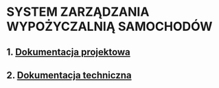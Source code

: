 # SYSTEM ZARZĄDZANIA WYPOŻYCZALNIĄ SAMOCHODÓW
 ## 1. [Dokumentacja projektowa](/dokumentacja/Dokumentacja_projektowa.md "Dokumentacja projektowa")

 ## 2. [Dokumentacja techniczna](/dokumentacja/Dokumentacja_techniczna.md "Dokumentacja techniczna")
